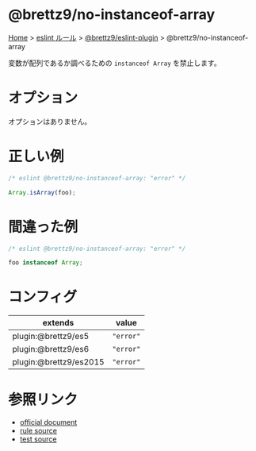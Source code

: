 # @brettz9/no-instanceof-array

[Home](../../../index.md) >
[eslint ルール](../../index.md) >
[@brettz9/eslint-plugin](../@brettz9.md) >
@brettz9/no-instanceof-array

変数が配列であるか調べるための `instanceof Array` を禁止します。

# オプション

オプションはありません。

# 正しい例

```javascript
/* eslint @brettz9/no-instanceof-array: "error" */

Array.isArray(foo);
```

# 間違った例

```javascript
/* eslint @brettz9/no-instanceof-array: "error" */

foo instanceof Array;
```

# コンフィグ

| extends                | value     |
| ---------------------- | --------- |
| plugin:@brettz9/es5    | `"error"` |
| plugin:@brettz9/es6    | `"error"` |
| plugin:@brettz9/es2015 | `"error"` |

# 参照リンク

- [official document](https://github.com/brettz9/eslint-plugin/blob/main/docs/rules/no-instanceof-array.md)
- [rule source](https://github.com/brettz9/eslint-plugin/blob/main/lib/rules/no-instanceof-array.js)
- [test source](https://github.com/brettz9/eslint-plugin/blob/main/tests/lib/rules/no-instanceof-array.js)
